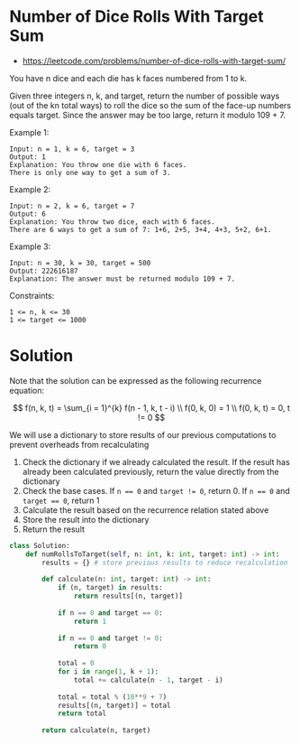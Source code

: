 # Number of Dice Rolls With Target Sum

- https://leetcode.com/problems/number-of-dice-rolls-with-target-sum/

You have n dice and each die has k faces numbered from 1 to k.

Given three integers n, k, and target, return the number of possible ways (out of the kn total ways) to roll the dice so the sum of the face-up numbers equals target. Since the answer may be too large, return it modulo 109 + 7.

Example 1:

```
Input: n = 1, k = 6, target = 3
Output: 1
Explanation: You throw one die with 6 faces.
There is only one way to get a sum of 3.
```

Example 2:

```
Input: n = 2, k = 6, target = 7
Output: 6
Explanation: You throw two dice, each with 6 faces.
There are 6 ways to get a sum of 7: 1+6, 2+5, 3+4, 4+3, 5+2, 6+1.
```

Example 3:

```
Input: n = 30, k = 30, target = 500
Output: 222616187
Explanation: The answer must be returned modulo 109 + 7.
```

Constraints:

```
1 <= n, k <= 30
1 <= target <= 1000
```

# Solution

Note that the solution can be expressed as the following recurrence equation:

$$
f(n, k, t) = \sum_{i = 1}^{k} f(n - 1, k, t - i) \\
f(0, k, 0) = 1 \\
f(0, k, t) = 0, t != 0
$$

We will use a dictionary to store results of our previous computations to prevent overheads from recalculating

1. Check the dictionary if we already calculated the result. If the result has already been calculated previously, return the value directly from the dictionary
2. Check the base cases. If `n == 0` and `target != 0`, return 0. If `n == 0` and `target == 0`, return 1
3. Calculate the result based on the recurrence relation stated above
4. Store the result into the dictionary
5. Return the result


```python
class Solution:
    def numRollsToTarget(self, n: int, k: int, target: int) -> int:
        results = {} # store previous results to reduce recalculation
        
        def calculate(n: int, target: int) -> int:
            if (n, target) in results:
                return results[(n, target)]
            
            if n == 0 and target == 0:
                return 1
            
            if n == 0 and target != 0:
                return 0
            
            total = 0
            for i in range(1, k + 1):
                total += calculate(n - 1, target - i)
                
            total = total % (10**9 + 7)
            results[(n, target)] = total
            return total
        
        return calculate(n, target)
```